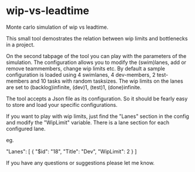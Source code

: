 # wip-vs-leadtime
Monte carlo simulation of wip vs leadtime.

This small tool demostrates the relation between wip limits and bottlenecks in a project.

On the second tabpage of the tool you can play with the parameters of the simulation.
The configuration allows you to modify the (swim)lanes, add or remove teammembers, change wip limits etc.
By default a sample configuration is loaded using 4 swimlanes, 4 dev-members, 2 test-members and 10 tasks with random tasksizes. The wip limits on the lanes are set to (backlog)infinite, (dev)1, (test)1, (done)infinite.

The tool accepts a Json file as its configuration. 
So it should be fearly easy to store and load your specific configurations. 

If you want to play with wip limits, just find the "Lanes" section in the config and modify the "WipLimit" variable.
There is a lane section for each configured lane.

eg.

  "Lanes": [ {
      "$id": "18",
      "Title": "Dev",
      "WipLimit": 2
    }
  ]

If you have any questions or suggestions please let me know.
